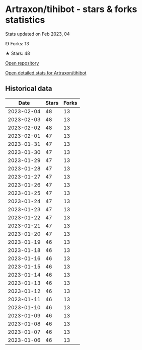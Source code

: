 # Artraxon/tihibot - stars & forks statistics

Stats updated on Feb 2023, 04

☋ Forks: 13

★ Stars: 48

[Open repository](https://github.com/Artraxon/tihibot)

[Open detailed stats for Artraxon/tihibot](https://reviewgithub.com/rep/Artraxon/tihibot)

## Historical data
| Date | Stars | Forks |
|------|-------|-------|
| 2023-02-04 | 48 | 13 | 
| 2023-02-03 | 48 | 13 | 
| 2023-02-02 | 48 | 13 | 
| 2023-02-01 | 47 | 13 | 
| 2023-01-31 | 47 | 13 | 
| 2023-01-30 | 47 | 13 | 
| 2023-01-29 | 47 | 13 | 
| 2023-01-28 | 47 | 13 | 
| 2023-01-27 | 47 | 13 | 
| 2023-01-26 | 47 | 13 | 
| 2023-01-25 | 47 | 13 | 
| 2023-01-24 | 47 | 13 | 
| 2023-01-23 | 47 | 13 | 
| 2023-01-22 | 47 | 13 | 
| 2023-01-21 | 47 | 13 | 
| 2023-01-20 | 47 | 13 | 
| 2023-01-19 | 46 | 13 | 
| 2023-01-18 | 46 | 13 | 
| 2023-01-16 | 46 | 13 | 
| 2023-01-15 | 46 | 13 | 
| 2023-01-14 | 46 | 13 | 
| 2023-01-13 | 46 | 13 | 
| 2023-01-12 | 46 | 13 | 
| 2023-01-11 | 46 | 13 | 
| 2023-01-10 | 46 | 13 | 
| 2023-01-09 | 46 | 13 | 
| 2023-01-08 | 46 | 13 | 
| 2023-01-07 | 46 | 13 | 
| 2023-01-06 | 46 | 13 | 

